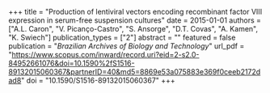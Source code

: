 +++
title = "Production of lentiviral vectors encoding recombinant factor VIII expression in serum-free suspension cultures"
date = 2015-01-01
authors = ["A.L. Caron", "V. Picanço-Castro", "S. Ansorge", "D.T. Covas", "A. Kamen", "K. Swiech"]
publication_types = ["2"]
abstract = ""
featured = false
publication = "*Brazilian Archives of Biology and Technology*"
url_pdf = "https://www.scopus.com/inward/record.uri?eid=2-s2.0-84952661076&doi=10.1590%2fS1516-89132015060367&partnerID=40&md5=8869e53a075883e369f0ceeb2172dad8"
doi = "10.1590/S1516-89132015060367"
+++

